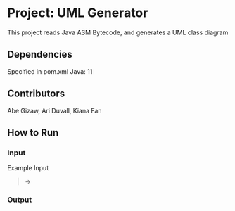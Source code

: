 # Project: UML Generator

This project reads Java ASM Bytecode, and generates a UML class diagram

## Dependencies

Specified in pom.xml
Java: 11

## Contributors

Abe Gizaw, Ari Duvall, Kiana Fan

## How to Run

### Input

Example Input

> ->

### Output
